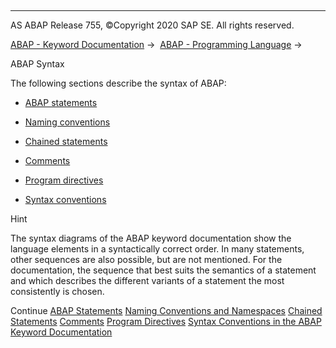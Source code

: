   

* * *

AS ABAP Release 755, ©Copyright 2020 SAP SE. All rights reserved.

[ABAP - Keyword Documentation](https://help.sap.com/doc/abapdocu_755_index_htm/7.55/en-US/abenabap.htm) →  [ABAP - Programming Language](https://help.sap.com/doc/abapdocu_755_index_htm/7.55/en-US/abenabap_reference.htm) → 

ABAP Syntax

The following sections describe the syntax of ABAP:

-   [ABAP statements](https://help.sap.com/doc/abapdocu_755_index_htm/7.55/en-US/abenabap_statements.htm)
    

-   [Naming conventions](https://help.sap.com/doc/abapdocu_755_index_htm/7.55/en-US/abennaming_conventions.htm)
    

-   [Chained statements](https://help.sap.com/doc/abapdocu_755_index_htm/7.55/en-US/abenchained_statements.htm)
    

-   [Comments](https://help.sap.com/doc/abapdocu_755_index_htm/7.55/en-US/abencomment.htm)
    

-   [Program directives](https://help.sap.com/doc/abapdocu_755_index_htm/7.55/en-US/abenprogram_directives.htm)
    

-   [Syntax conventions](https://help.sap.com/doc/abapdocu_755_index_htm/7.55/en-US/abensyntax_conventions.htm)

Hint

The syntax diagrams of the ABAP keyword documentation show the language elements in a syntactically correct order. In many statements, other sequences are also possible, but are not mentioned. For the documentation, the sequence that best suits the semantics of a statement and which describes the different variants of a statement the most consistently is chosen.

Continue
[ABAP Statements](https://help.sap.com/doc/abapdocu_755_index_htm/7.55/en-US/abenabap_statements.htm)
[Naming Conventions and Namespaces](https://help.sap.com/doc/abapdocu_755_index_htm/7.55/en-US/abennaming_conventions.htm)
[Chained Statements](https://help.sap.com/doc/abapdocu_755_index_htm/7.55/en-US/abenchained_statements.htm)
[Comments](https://help.sap.com/doc/abapdocu_755_index_htm/7.55/en-US/abencomment.htm)
[Program Directives](https://help.sap.com/doc/abapdocu_755_index_htm/7.55/en-US/abenprogram_directives.htm)
[Syntax Conventions in the ABAP Keyword Documentation](https://help.sap.com/doc/abapdocu_755_index_htm/7.55/en-US/abensyntax_conventions.htm)